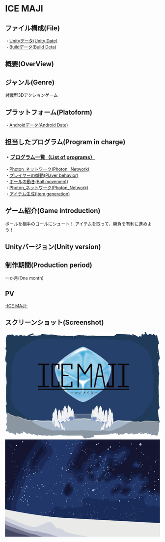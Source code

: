 # ICE MAJI

## ファイル構成(File)
・[Unityデータ(Unity Date)](https://github.com/MatayoshiRen/ICE-MAJI/tree/master/sinkyuseisaku_game)<br>
・[Buildデータ(Build Deta)](https://github.com/MatayoshiRen/ICE-MAJI/tree/master/ICEMAJI_builddata)<br>

## 概要(OverView)<br>

## ジャンル(Genre)<br>
対戦型3Dアクションゲーム

## プラットフォーム(Platoform)
・[Androidデータ(Android Date)](https://github.com/MatayoshiRen/ICE-MAJI/tree/master/ICEMAJI_builddata)<br>

## 担当したプログラム(Program in charge)
### ・[プログラム一覧（List of programs）](https://github.com/MatayoshiRen/ICE-MAJI/tree/master/sinkyuseisaku_game/Assets/Photon%20Unity%20Networking/Resources/script)<br>
・[Photon_ネットワーク(Photon_ Network)]()<br>
・[プレイヤーの挙動(Player behavior)](https://github.com/MatayoshiRen/ICE-MAJI/blob/master/sinkyuseisaku_game/Assets/Photon%20Unity%20Networking/Resources/script/net.cs)<br>
・[ボールの動き(Ball movement)](https://github.com/MatayoshiRen/ICE-MAJI/blob/master/sinkyuseisaku_game/Assets/Photon%20Unity%20Networking/Resources/script/ball.cs)<br>
・[Photon_ネットワーク(Photon_Network)](https://github.com/MatayoshiRen/ICE-MAJI/blob/master/sinkyuseisaku_game/Assets/Photon%20Unity%20Networking/Resources/script/net.cs)<br>
・[アイテム生成(Item generation)](https://github.com/MatayoshiRen/ICE-MAJI/blob/master/sinkyuseisaku_game/Assets/Photon%20Unity%20Networking/Resources/script/itemcountseisei.cs)<br>

## ゲーム紹介(Game introduction)
ボールを相手のゴールにシュート！
アイテムを取って、勝負を有利に進めよう！

## Unityバージョン(Unity version)

## 制作期間(Production period)
一か月(One month)

## PV
[-ICE MAJI-]()<br>
## スクリーンショット(Screenshot)
![タイトル画面(Title)](https://github.com/MatayoshiRen/ICE-MAJI/blob/master/ScreenShot/MAJIICE.png)
![勝利画面(win)](https://github.com/MatayoshiRen/ICE-MAJI/blob/master/ScreenShot/win.png)

